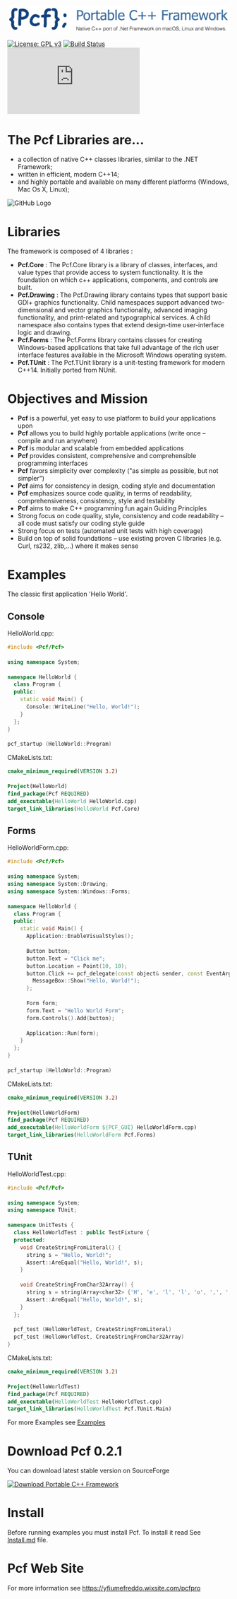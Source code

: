 ![GitHub Logo](Documentations/Images/Pcf-PortableCppFramework.png)

[![License: GPL v3](https://img.shields.io/badge/License-GPL%20v3-blue.svg)](https://www.gnu.org/licenses/gpl-3.0) 
[![Build Status](https://travis-ci.org/yfiumefreddo/Pcf.svg)](https://travis-ci.org/yfiumefreddo/Pcf) 
[![Download Portable C++ Framework](https://sourceforge.net/sflogo.php?type=8&group_id=2794431)](https://sourceforge.net/p/pcfpro/)

# The Pcf Libraries are...
- a collection of native C++ classes libraries, similar to the .NET Framework;
- written in efficient, modern C++14;
- and highly portable and available on many different platforms (Windows, Mac Os X, Linux);

![GitHub Logo](Documentations/Images/Pcf.png)

# Libraries
The framework is composed of 4 libraries :
- **Pcf.Core** : The Pcf.Core library is a library of classes, interfaces, and value types that provide access to system functionality. It is the foundation on which c++ applications, components, and controls are built.
- **Pcf.Drawing** : The Pcf.Drawing library contains types that support basic GDI+ graphics functionality. Child namespaces support advanced two-dimensional and vector graphics functionality, advanced imaging functionality, and print-related and typographical services. A child namespace also contains types that extend design-time user-interface logic and drawing.
- **Pcf.Forms** : The Pcf.Forms library contains classes for creating Windows-based applications that take full advantage of the rich user interface features available in the Microsoft Windows operating system.
- **Pcf.TUnit** : The Pcf.TUnit library is a unit-testing framework for modern C++14. Initially ported from NUnit.

# Objectives and Mission
- **Pcf** is a powerful, yet easy to use platform to build your applications upon
- **Pcf** allows you to build highly portable applications (write once – compile and run anywhere)
- **Pcf** is modular and scalable from embedded applications
- **Pcf** provides consistent, comprehensive and comprehensible programming interfaces
- **Pcf** favors simplicity over complexity ("as simple as possible, but not simpler")
- **Pcf** aims for consistency in design, coding style and documentation
- **Pcf** emphasizes source code quality, in terms of readability, comprehensiveness, consistency, style and testability
- **Pcf** aims to make C++ programming fun again Guiding Principles
- Strong focus on code quality, style, consistency and code readability –all code must satisfy our coding style guide
- Strong focus on tests (automated unit tests with high coverage)
- Build on top of solid foundations – use existing proven C libraries (e.g. Curl, rs232, zlib,...) where it makes sense

# Examples
The classic first application 'Hello World'.

## Console
HelloWorld.cpp:
```c++
#include <Pcf/Pcf>

using namespace System;

namespace HelloWorld {
  class Program {
  public:
    static void Main() {
      Console::WriteLine("Hello, World!");
    }
  };
}

pcf_startup (HelloWorld::Program)
```

CMakeLists.txt:
```cmake
cmake_minimum_required(VERSION 3.2)

Project(HelloWorld)
find_package(Pcf REQUIRED)
add_executable(HelloWorld HelloWorld.cpp)
target_link_libraries(HelloWorld Pcf.Core)
```

## Forms
HelloWorldForm.cpp:
```c++
#include <Pcf/Pcf>

using namespace System;
using namespace System::Drawing;
using namespace System::Windows::Forms;

namespace HelloWorld {
  class Program {
  public:
    static void Main() {
      Application::EnableVisualStyles();
      
      Button button;
      button.Text = "Click me";
      button.Location = Point(10, 10);
      button.Click += pcf_delegate(const object& sender, const EventArgs& e) {
        MessageBox::Show("Hello, World!");
      };
      
      Form form;
      form.Text = "Hello World Form";
      form.Controls().Add(button);
      
      Application::Run(form);
    }
  };
}

pcf_startup (HelloWorld::Program)
```

CMakeLists.txt:
```cmake
cmake_minimum_required(VERSION 3.2)

Project(HelloWorldForm)
find_package(Pcf REQUIRED)
add_executable(HelloWorldForm ${PCF_GUI} HelloWorldForm.cpp)
target_link_libraries(HelloWorldForm Pcf.Forms)
```

## TUnit
HelloWorldTest.cpp:
```c++
#include <Pcf/Pcf>

using namespace System;
using namespace TUnit;

namespace UnitTests {
  class HelloWorldTest : public TestFixture {
  protected:
    void CreateStringFromLiteral() {
      string s = "Hello, World!";
      Assert::AreEqual("Hello, World!", s);
    }

    void CreateStringFromChar32Array() {
      string s = string(Array<char32> {'H', 'e', 'l', 'l', 'o', ',', ' ', 'W', 'o', 'r', 'l', 'd', '!'});
      Assert::AreEqual("Hello, World!", s);
    }
  };

  pcf_test (HelloWorldTest, CreateStringFromLiteral)
  pcf_test (HelloWorldTest, CreateStringFromChar32Array)
}
```

CMakeLists.txt:
```cmake
cmake_minimum_required(VERSION 3.2)

Project(HelloWorldTest)
find_package(Pcf REQUIRED)
add_executable(HelloWorldTest HelloWorldTest.cpp)
target_link_libraries(HelloWorldTest Pcf.TUnit.Main)
```

For more Examples see [Examples](Examples)

# Download Pcf 0.2.1
You can download latest stable version on SourceForge

[![Download Portable C++ Framework](https://a.fsdn.com/con/app/sf-download-button)](https://sourceforge.net/projects/pcfpro/files/latest/download)

# Install
Before running examples you must install Pcf. To install it read See [Install.md](Install.md) file.

# Pcf Web Site
For more information see https://yfiumefreddo.wixsite.com/pcfpro

